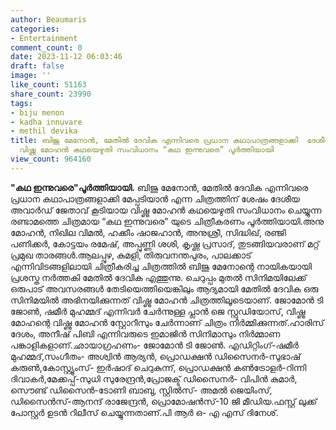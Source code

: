 ```yaml
---
author: Beaumaris
categories:
- Entertainment
comment_count: 0
date: 2023-11-12 06:03:46
draft: false
image: ''
like_count: 51163
share_count: 23990
tags:
- biju menon
- kadha innuvare
- methil devika
title: ബിജു മേനോൻ, മേതിൽ ദേവിക എന്നിവരെ പ്രധാന കഥാപാത്രങ്ങളാക്കി  ദേശീയ അവാർഡ് ജേതാവ്
  വിഷ്ണു മോഹൻ കഥയെഴുതി സംവിധാനം “കഥ ഇന്നുവരെ” പൂർത്തിയായി
view_count: 964160
---
```


**"കഥ ഇന്നുവരെ"പൂർത്തിയായി.** ബിജു മേനോൻ, മേതിൽ ദേവിക എന്നിവരെ പ്രധാന കഥാപാത്രങ്ങളാക്കി മേപ്പടിയാൻ എന്ന ചിത്രത്തിന് ശേഷം ദേശീയ അവാർഡ് ജേതാവ് കൂടിയായ വിഷ്ണു മോഹൻ കഥയെഴുതി സംവിധാനം ചെയ്യുന്ന രണ്ടാമത്തെ ചിത്രമായ “കഥ ഇന്നുവരെ” യുടെ ചിത്രീകരണം പൂർത്തിയായി.അനു മോഹൻ, നിഖില വിമൽ, ഹക്കീം ഷാജഹാൻ, അനുശ്രീ, സിദ്ധിഖ്, രഞ്ജി പണിക്കർ, കോട്ടയം രമേഷ്, അപ്പുണ്ണി ശശി, കൃഷ്ണ പ്രസാദ്, തുടങ്ങിയവരാണ് മറ്റ് പ്രമുഖ താരങ്ങൾ.ആലപ്പുഴ, കുമളി, തിരുവനന്തപുരം, പാലക്കാട് എന്നിവിടങ്ങളിലായി ചിത്രീകരിച്ച ചിത്രത്തിൽ ബിജു മേനോന്റെ നായികയായി പ്രശസ്ത നർത്തകി മേതിൽ ദേവിക എത്തുന്നു. ചെറുപ്പം മുതൽ സിനിമയിലേക്ക് ഒരുപാട് അവസരങ്ങൾ തേടിയെത്തിയെങ്കിലും ആദ്യമായി മേതിൽ ദേവിക ഒരു സിനിമയിൽ അഭിനയിക്കുന്നത് വിഷ്ണു മോഹൻ ചിത്രത്തിലൂടെയാണ്. ജോമോൻ ടി ജോൺ, ഷമീർ മുഹമ്മദ് എന്നിവർ ചേർന്നുള്ള പ്ലാൻ ജെ സ്റ്റുഡിയോസ്, വിഷ്ണു മോഹന്റെ വിഷ്ണു മോഹൻ സ്റ്റോറീസും ചേർന്നാണ് ചിത്രം നിർമ്മിക്കുന്നത്.ഹാരിസ് ദേശം, അനീഷ് പിബി എന്നിവരുടെ ഇമാജിൻ സിനിമാസും നിർമ്മാണ പങ്കാളികളാണ്.ഛായാഗ്രഹണം- ജോമോൻ ടി ജോൺ. എഡിറ്റിംഗ്-ഷമീർ മുഹമ്മദ്,സംഗീതം- അശ്വിൻ ആര്യൻ, പ്രൊഡക്ഷൻ ഡിസൈനർ-സുഭാഷ് കരുൺ,കോസ്റ്റ്യൂംസ്- ഇർഷാദ് ചെറുകുന്ന്, പ്രൊഡക്ഷൻ കൺട്രോളർ-റിന്നി ദിവാകർ,മേക്കപ്പ്-സുധി സുരേന്ദ്രൻ,പ്രോജക്ട് ഡിസൈനർ- വിപിൻ കുമാർ, സൌണ്ട് ഡിസൈൻ-ടോണി ബാബു, സ്റ്റിൽസ്- അമൽ ജെയിംസ്, ഡിസൈൻസ്-ആനന്ദ് രാജേന്ദ്രൻ, പ്രൊമോഷൻസ്-10 ജി മീഡിയ.ഫസ്റ്റ് ലുക്ക് പോസ്റ്റർ ഉടൻ റിലീസ് ചെയ്യുന്നതാണ്.പി ആർ ഒ- എ എസ് ദിനേശ്.